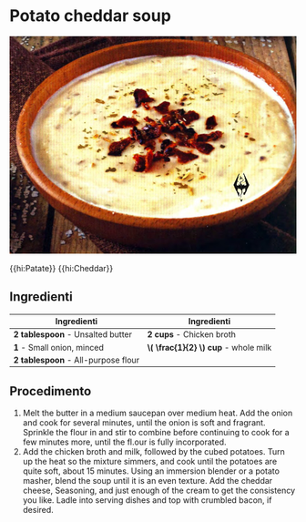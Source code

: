 # Potato cheddar soup

![](img/Potato-cheddar-soup.jpg)

{{hi:Patate}}
{{hi:Cheddar}}

## Ingredienti

| Ingredienti                  | Ingredienti             |
| ---------------------------- | ----------------------- |
| **2 tablespoon** - Unsalted butter | **2 cups** - Chicken broth |
| **1** - Small onion, minced | **\\( \frac{1}{2} \\) cup** - whole milk |
| **2 tablespoon** - All-purpose flour |  |

## Procedimento

1. Melt the butter in a medium saucepan over medium heat. Add the onion and cook for several minutes, until the onion is soft and fragrant. Sprinkle the flour in and stir to combine before continuing to cook for a few minutes more, until the fl.our is fully incorporated.
1. Add the chicken broth and milk, followed by the cubed potatoes. Turn up the heat so the mixture simmers, and cook until the potatoes are quite soft, about 15 minutes. Using an immersion blender or a potato masher, blend the soup until it is an even texture. Add the cheddar cheese, Seasoning, and just enough of the cream to get the consistency you like. Ladle into serving dishes and top with crumbled bacon, if desired.
